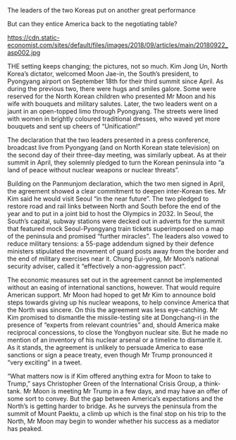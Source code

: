 The leaders of the two Koreas put on another great performance

But can they entice America back to the negotiating table?

https://cdn.static-economist.com/sites/default/files/images/2018/09/articles/main/20180922_asp002.jpg

THE setting keeps changing; the pictures, not so much. Kim Jong Un, North Korea’s dictator, welcomed Moon Jae-in, the South’s president, to Pyongyang airport on September 18th for their third summit since April. As during the previous two, there were hugs and smiles galore. Some were reserved for the North Korean children who presented Mr Moon and his wife with bouquets and military salutes. Later, the two leaders went on a jaunt in an open-topped limo through Pyongyang. The streets were lined with women in brightly coloured traditional dresses, who waved yet more bouquets and sent up cheers of “Unification!”

The declaration that the two leaders presented in a press conference, broadcast live from Pyongyang (and on North Korean state television) on the second day of their three-day meeting, was similarly upbeat. As at their summit in April, they solemnly pledged to turn the Korean peninsula into “a land of peace without nuclear weapons or nuclear threats”.

Building on the Panmunjom declaration, which the two men signed in April, the agreement showed a clear commitment to deepen inter-Korean ties. Mr Kim said he would visit Seoul “in the near future”. The two pledged to restore road and rail links between North and South before the end of the year and to put in a joint bid to host the Olympics in 2032. In Seoul, the South’s capital, subway stations were decked out in adverts for the summit that featured mock Seoul-Pyongyang train tickets superimposed on a map of the peninsula and promised “further miracles”. The leaders also vowed to reduce military tensions: a 55-page addendum signed by their defence ministers stipulated the movement of guard posts away from the border and the end of military exercises near it. Chung Eui-yong, Mr Moon’s national security adviser, called it “effectively a non-aggression pact”.

The economic measures set out in the agreement cannot be implemented without an easing of international sanctions, however. That would require American support. Mr Moon had hoped to get Mr Kim to announce bold steps towards giving up his nuclear weapons, to help convince America that the North was sincere. On this the agreement was less eye-catching. Mr Kim promised to dismantle the missile-testing site at Dongchang-ri in the presence of “experts from relevant countries” and, should America make reciprocal concessions, to close the Yongbyon nuclear site. But he made no mention of an inventory of his nuclear arsenal or a timeline to dismantle it. As it stands, the agreement is unlikely to persuade America to ease sanctions or sign a peace treaty, even though Mr Trump pronounced it “very exciting” in a tweet.

“What matters now is if Kim offered anything extra for Moon to take to Trump,” says Christopher Green of the International Crisis Group, a think-tank. Mr Moon is meeting Mr Trump in a few days, and may have an offer of some sort to convey. But the gap between America’s expectations and the North’s is getting harder to bridge. As he surveys the peninsula from the summit of Mount Paektu, a climb up which is the final stop on his trip to the North, Mr Moon may begin to wonder whether his success as a mediator has peaked.